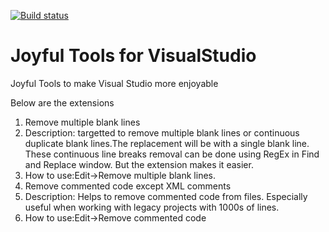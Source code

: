 [![Build status](https://ci.appveyor.com/api/projects/status/ufqa23xufffi3k92?svg=true)](https://ci.appveyor.com/project/joymon/joyful-visualstudio)
# Joyful Tools for VisualStudio
Joyful Tools to make Visual Studio more enjoyable

Below are the extensions

 1. Remove multiple blank lines
  1. Description: targetted to remove multiple blank lines or continuous duplicate blank lines.The replacement will be with a single blank line.   These continuous line breaks removal can be done using RegEx in Find and Replace window. But the extension makes it easier. 
  2. How to use:Edit->Remove multiple blank lines. 
 2. Remove commented code except XML comments 
  1. Description: Helps to remove commented code from files. Especially useful when working with legacy projects with 1000s of lines. 
  2. How to use:Edit->Remove commented code 
